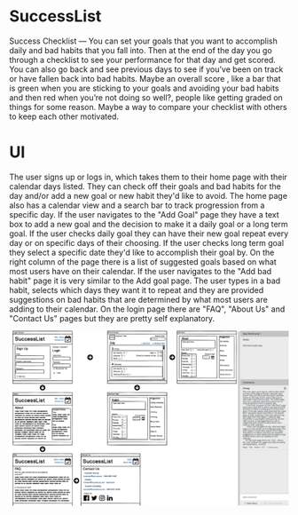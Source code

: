 # SuccessList
Success Checklist — You can set your goals that you want to accomplish daily and bad habits that you fall into. Then at the end of the day you go through a checklist to see your performance for that day and get scored. You can also go back and see previous days to see if you’ve been on track or have fallen back into bad habits. Maybe an overall score , like a bar that is green when you are sticking to your goals and avoiding your bad habits and then red when you’re not doing so well?, people like getting graded on things for some reason. Maybe a way to compare your checklist with others to keep each other motivated.


# UI
The user signs up or logs in, which takes them to their home page with their calendar days listed. They can check off their goals and bad habits for the day and/or add a new goal or new habit they'd like to avoid. The home page also has a calendar view and a search bar to track progression from a specific day. 
If the user navigates to the "Add Goal" page they have a text box to add a new goal and the decision to make it a daily goal or a long term goal. If the user checks daily goal they can have their new goal repeat every day or on specific days of their choosing. If the user checks long term goal they select a specific date they'd like to accomplish their goal by. On the right column of the page there is a list of suggested goals based on what most users have on their calendar.
If the user navigates to the "Add bad habit" page it is very similar to the Add goal page. The user types in a bad habit, selects which days they want it to repeat and they are provided suggestions on bad habits that are determined by what most users are adding to their calendar. 
On the login page there are "FAQ", "About Us" and "Contact Us" pages but they are pretty self explanatory.





![SuccessList UI flowchart](client/src/projectOutline.png)
